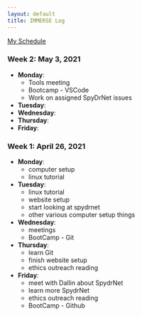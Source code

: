 ```yaml
---
layout: default
title: IMMERSE Log
---
```


[My Schedule](https://jacobdbrown4.github.io/jacob_brown//pages/schedule/)

### Week 2: May 3, 2021

* **Monday**:
  * Tools meeting
  * Bootcamp - VSCode
  * Work on assigned SpyDrNet issues
* **Tuesday**:
* **Wednesday**:
* **Thursday**:
* **Friday**:

### Week 1: April 26, 2021
 
* **Monday**:
  * computer setup
  * linux tutorial
* **Tuesday**: 
  * linux tutorial
  * website setup
  * start looking at spydrnet
  * other various computer setup things
* **Wednesday**: 
  * meetings
  * BootCamp - Git
* **Thursday**:
  * learn Git
  * finish website setup
  * ethics outreach reading 
* **Friday**:
  * meet with Dallin about SpydrNet
  * learn more SpydrNet
  * ethics outreach reading
  * BootCamp - Github
